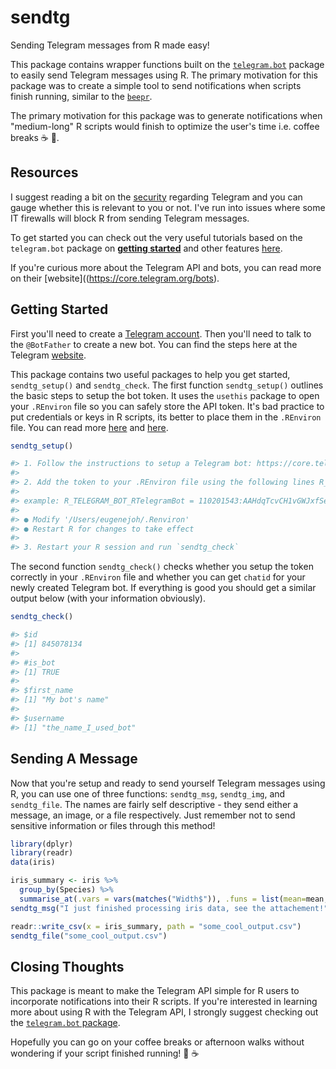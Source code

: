 # sendtg

Sending Telegram messages from R made easy!

This package contains wrapper functions built on the [`telegram.bot`](https://github.com/ebeneditos/telegram.bot) package to easily send Telegram messages using R. The primary motivation for this package was to create a simple tool to send notifications when scripts finish running, similar to the [`beepr`](https://cran.r-project.org/package=beepr).  

The primary motivation for this package was to generate notifications when "medium-long" R scripts would finish to optimize the user's time i.e. coffee breaks :coffee: :running:.  

## Resources
I suggest reading a bit on the [security](https://core.telegram.org/api#security) regarding Telegram and you can gauge whether this is relevant to you or not. I've run into issues where some IT firewalls will block R from sending Telegram messages.  

To get started you can check out the very useful tutorials based on the `telegram.bot` package on [**getting started**](https://github.com/ebeneditos/telegram.bot/wiki/Introduction-to-the-API) and other features [here](https://github.com/ebeneditos/telegram.bot/wiki).  

If you're curious more about the Telegram API and bots, you can read more on their [website]((https://core.telegram.org/bots).

## Getting Started
First you'll need to create a [Telegram account](https://web.telegram.org/). Then you'll need to talk to the `@BotFather` to create a new bot. You can find the steps here at the Telegram [website](https://core.telegram.org/bots#6-botfather). 

This package contains two useful packages to help you get started, `sendtg_setup()` and `sendtg_check`. The first function `sendtg_setup()` outlines the basic steps to setup the bot token. It uses the `usethis` package to open your `.REnviron` file so you can safely store the API token. It's bad practice to put credentials or keys in R scripts, its better to place them in the `.REnviron` file. You can read more [here](https://csgillespie.github.io/efficientR/3-3-r-startup.html#renviron) and [here](https://cran.r-project.org/web/packages/httr/vignettes/api-packages.html).


```r
sendtg_setup()

#> 1. Follow the instructions to setup a Telegram bot: https://core.telegram.org/bots#6-botfather
#>
#> 2. Add the token to your .REnviron file using the following lines R_TELEGRAM_BOT_RTelegramBot = TOKEN
#>
#> example: R_TELEGRAM_BOT_RTelegramBot = 110201543:AAHdqTcvCH1vGWJxfSeofSAs0K5PALDsaw
#>
#> ● Modify '/Users/eugenejoh/.Renviron'
#> ● Restart R for changes to take effect
#>
#> 3. Restart your R session and run `sendtg_check`
```

The second function `sendtg_check()` checks whether you setup the token correctly in your `.REnviron` file and whether you can get `chatid` for your newly created Telegram bot. If everything is good you should get a similar output below (with your information obviously).  

```r
sendtg_check()

#> $id
#> [1] 845078134
#>
#> #is_bot
#> [1] TRUE
#>
#> $first_name
#> [1] "My bot's name"
#>
#> $username
#> [1] "the_name_I_used_bot"

```

## Sending A Message
Now that you're setup and ready to send yourself Telegram messages using R, you can use one of three functions: `sendtg_msg`, `sendtg_img`, and `sendtg_file`. The names are fairly self descriptive - they send either a message, an image, or a file respectively. Just remember not to send sensitive information or files through this method!

```r
library(dplyr)
library(readr)
data(iris)

iris_summary <- iris %>% 
  group_by(Species) %>% 
  summarise_at(.vars = vars(matches("Width$")), .funs = list(mean=mean, median=median))
sendtg_msg("I just finished processing iris data, see the attachement!")

readr::write_csv(x = iris_summary, path = "some_cool_output.csv")
sendtg_file("some_cool_output.csv")


```

## Closing Thoughts
This package is meant to make the Telegram API simple for R users to incorporate notifications into their R scripts. If you're interested in learning more about using R with the Telegram API, I strongly suggest checking out the [`telegram.bot` package](https://github.com/ebeneditos/telegram.bot).  

Hopefully you can go on your coffee breaks or afternoon walks without wondering if your script finished running! :walking: :coffee:
